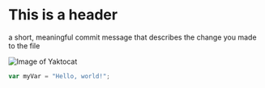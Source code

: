 # This is a header

a short, meaningful commit message that describes the change you made to the file

![Image of Yaktocat](https://octodex.github.com/images/yaktocat.png)

``` javascript
var myVar = "Hello, world!";
```
